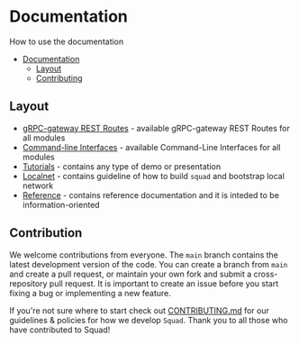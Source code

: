 # Documentation

How to use the documentation

* [Documentation](#documentation)
   * [Layout](#layout)
   * [Contributing](#contributing)

## Layout

* [gRPC-gateway REST Routes](./api) - available gRPC-gateway REST Routes for all modules
* [Command-line Interfaces](./cli) - available Command-Line Interfaces for all modules
* [Tutorials](./tutorials) - contains any type of demo or presentation
* [Localnet](./localnet) - contains guideline of how to build `squad` and bootstrap local network
* [Reference](./reference) - contains reference documentation and it is inteded to be information-oriented

## Contribution

We welcome contributions from everyone. The `main` branch contains the latest development version of the code. You can create a branch from `main` and create a pull request, or maintain your own fork and submit a cross-repository pull request. It is important to create an issue before you start fixing a bug or implementing a new feature.

If you're not sure where to start check out [CONTRIBUTING.md](./CONTRIBUTING.md) for our guidelines & policies for how we develop `Squad`. Thank you to all those who have contributed to Squad!
